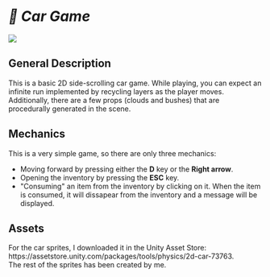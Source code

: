 <h1><em>📜 Car Game</em></h1>
<p align="left"><img src="https://img.shields.io/badge/STATUS-FINISHED-red"></p>
<h2>General Description</h2>
<p>
This is a basic 2D side-scrolling car game. While playing, you can expect an infinite run implemented by recycling layers as the player moves. Additionally, there are a few props (clouds and bushes) that are procedurally generated in the scene.
</p>
<h2>Mechanics</h2>
<p>
This is a very simple game, so there are only three mechanics:
</p>
<ul>
<li>Moving forward by pressing either the <b>D</b> key or the <b>Right arrow</b>.</li>
<li>Opening the inventory by pressing the <b>ESC</b> key.</li>
<li>"Consuming" an item from the inventory by clicking on it. When the item is consumed, it will dissapear from the inventory and a message will be displayed.</li>
</ul>
<h2>Assets</h2>
For the car sprites, I downloaded it in the Unity Asset Store: https://assetstore.unity.com/packages/tools/physics/2d-car-73763.</br>
The rest of the sprites has been created by me.
